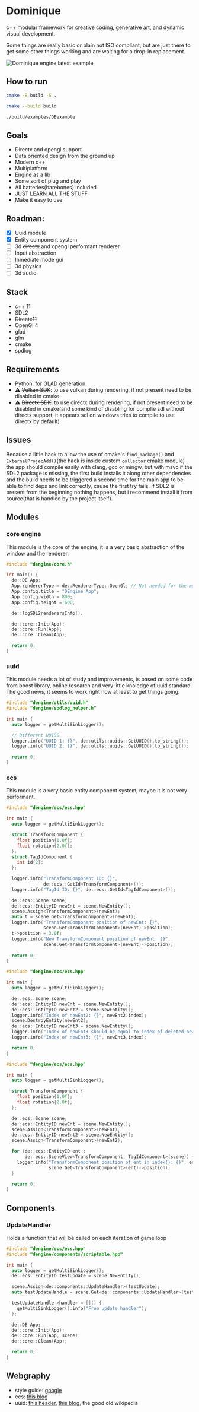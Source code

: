 # Dominique

c++ modular framework for creative coding, generative art, and dynamic visual development.

Some things are really basic or plain not ISO compliant, but are just there to get some other things working and are
waiting for a drop-in replacement.


![Dominique engine latest example](./images/2.png "a title")

## How to run

```bash
cmake -B build -S .
```

```bash
cmake --build build
```

```bash
./build/examples/DEexample
```

## Goals

- ~~Directx~~ and opengl support
- Data oriented design from the ground up
- Modern c++
- Multiplatform
- Engine as a lib
- Some sort of plug and play
- All batteries(barebones) included
- JUST LEARN ALL THE STUFF
- Make it easy to use

## Roadman:

- [x] Uuid module
- [x] Entity component system
- [ ] 3d ~~directx~~ and opengl performant renderer
- [ ] Input abstraction
- [ ] Inmediate mode gui
- [ ] 3d physics
- [ ] 3d audio

## Stack

- c++ 11
- SDL2
- ~~Directx11~~
- OpenGl 4
- glad
- glm
- cmake
- spdlog

## Requirements

- Python: for GLAD generation
- :warning: ~~Vulkan SDK~~: to use vulkan during rendering, if not present need to be disabled in cmake
- :warning: ~~Directx SDK~~: to use directx during rendering, if not present need to be disabled in cmake(and some kind
  of disabling for complie sdl without directx support, it appears sdl on windows tries to compile to use directx by
  default)

## Issues

Because a little hack to allow the use of cmake's `find_package()` and `ExternalProjecAdd()`(the hack is inside
custom `collector` cmake module) the app should compile easily with clang, gcc or mingw, but with msvc if the SDL2
package is missing, the first build installs it along other dependencies and the build needs to be triggered a second
time for the main app to be able to find deps and link correctly, cause the first try fails. If SDL2 is present from the
beginning nothing happens, but i recommend install it from source(that is handled by the project itself).

## Modules

### core engine

This module is the core of the engine, it is a very basic abstraction of the window and the renderer.

``` c++
#include "dengine/core.h"

int main() {
  de::DE App;
  App.rendererType = de::RendererType::OpenGl; // Not needed for the moment
  App.config.title = "DEngine App";
  App.config.width = 800;
  App.config.height = 600;

  de::logSDL2renderersInfo();

  de::core::Init(App);
  de::core::Run(App);
  de::core::Clean(App);

  return 0;
}
```

### uuid

This module needs a lot of study and improvements, is based on some code from boost library, online research and very
little knoledge of uuid standard. The good news, it seems to work right now at least to get things going.

``` c++
#include "dengine/utils/uuid.h"
#include "dengine/spdlog_helper.h"

int main {
  auto logger = getMultiSinkLogger();

  // Different UUIDS
  logger.info("UUID 1: {}", de::utils::uuids::GetUUID().to_string());
  logger.info("UUID 2: {}", de::utils::uuids::GetUUID().to_string());

  return 0;
}
```

### ecs

This module is a very basic entity component system, maybe it is not very performant.

``` c++
#include "dengine/ecs/ecs.hpp"

int main {
  auto logger = getMultiSinkLogger();

  struct TransformComponent {
    float position{1.0f};
    float rotation{2.0f};
  };
  struct TagIdComponent {
    int id{2};
  };

  logger.info("TransformComponent ID: {}",
              de::ecs::GetId<TransformComponent>());
  logger.info("TagId ID: {}", de::ecs::GetId<TagIdComponent>());

  de::ecs::Scene scene;
  de::ecs::EntityID newEnt = scene.NewEntity();
  scene.Assign<TransformComponent>(newEnt);
  auto t = scene.Get<TransformComponent>(newEnt);
  logger.info("TransformComponent position of newEnt: {}",
              scene.Get<TransformComponent>(newEnt)->position);
  t->position = 3.0f;
  logger.info("New TransformComponent position of newEnt: {}",
              scene.Get<TransformComponent>(newEnt)->position);
  
  return 0;
}
```

``` c++
#include "dengine/ecs/ecs.hpp"

int main {
  auto logger = getMultiSinkLogger();

  de::ecs::Scene scene;
  de::ecs::EntityID newEnt = scene.NewEntity();
  de::ecs::EntityID newEnt2 = scene.NewEntity();
  logger.info("Index of newEnt2: {}", newEnt2.index);
  scene.DestroyEntity(newEnt2);
  de::ecs::EntityID newEnt3 = scene.NewEntity();
  logger.info("Index of newEnt3 should be equal to index of deleted newEnt2");
  logger.info("Index of newEnt3: {}", newEnt3.index);

  return 0;
}
```

``` c++
#include "dengine/ecs/ecs.hpp"

int main {
  auto logger = getMultiSinkLogger();

  struct TransformComponent {
    float position{1.0f};
    float rotation{2.0f};
  };

  de::ecs::Scene scene;
  de::ecs::EntityID newEnt = scene.NewEntity();
  scene.Assign<TransformComponent>(newEnt);
  de::ecs::EntityID newEnt2 = scene.NewEntity();
  scene.Assign<TransformComponent>(newEnt2);

  for (de::ecs::EntityID ent :
       de::ecs::SceneView<TransformComponent, TagIdComponent>(scene)) {
    logger.info("TransformComponent position of ent in index{}: {}", ent.index,
                scene.Get<TransformComponent>(ent)->position);
  }

  return 0;
}
```

## Components

### UpdateHandler

Holds a function that will be called on each iteration of game loop

``` cpp
#include "dengine/ecs/ecs.hpp"
#include "dengine/components/scriptable.hpp"

int main {
  auto logger = getMultiSinkLogger();
  de::ecs::EntityID testUpdate = scene.NewEntity();

  scene.Assign<de::components::UpdateHandler>(testUpdate);
  auto testUpdateHandle = scene.Get<de::components::UpdateHandler>(testUpdate);

  testUpdateHandle->handler = []() {
    getMultiSinkLogger().info("From update handler");
  };

  de::DE App;
  de::core::Init(App);
  de::core::Run(App, scene);
  de::core::Clean(App);

  return 0;
}
```

## Webgraphy

- style guide: [google](https://google.github.io/styleguide/cppguide.html)
- ecs: [this blog](https://www.david-colson.com/2020/02/09/making-a-simple-ecs.html)
- uuid: [this header](https://www.boost.org/doc/libs/1_81_0/boost/uuid/uuid.hpp), [this blog](https://lowrey.me/guid-generation-in-c-11/),
the good old wikipedia
